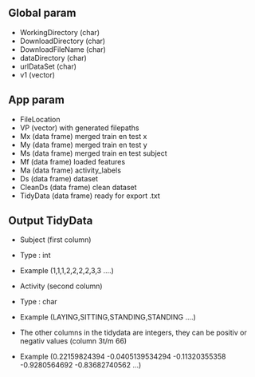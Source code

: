 Global param
------------
-  WorkingDirectory	(char)
-  DownloadDirectory	(char)
-  DownloadFileName	(char)
-  dataDirectory		(char)
-  urlDataSet        	(char)
-  v1			(vector)

App param
---------
 - FileLocation
 - VP (vector) with generated filepaths
 - Mx (data frame) merged train en test x
 - My (data frame) merged train en test y
 - Ms (data frame) merged train en test subject
 - Mf (data frame) loaded features
 - Ma (data frame) activity_labels
 - Ds (data frame) dataset
 - CleanDs (data frame) clean dataset
 - TidyData (data frame) ready for export .txt


Output TidyData
---------------
- Subject (first column)
- Type : int
- Example (1,1,1,2,2,2,2,3,3 ....)

- Activity  (second column)
- Type : char
- Example (LAYING,SITTING,STANDING,STANDING ....)

- The other columns in the tidydata are integers, they can be positiv or negativ values (column 3t/m 66)
- Example (0.22159824394 -0.0405139534294 -0.11320355358 -0.9280564692 -0.83682740562 ...)

